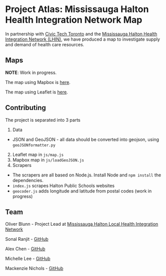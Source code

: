 # Project Atlas: Mississauga Halton Health Integration Network Map

In partnership with [Civic Tech Toronto](http://civictech.ca/) and the [Mississauga Halton Health Integration Network (LHIN)](http://www.mississaugahaltonlhin.on.ca/), we have produced a map to investigate supply and demand of health care resources.

## Maps

**NOTE**: Work in progress.

The map using Mapbox is [here](https://misshaltlhin.github.io/MissHaltLHIN/).

The map using Leaflet is [here](https://misshaltlhin.github.io/MissHaltLHIN/leafletMissHaltLHIN.html).


## Contributing

The project is separated into 3 parts

1. Data
  - JSON and GeoJSON - all data should be converted into geojson, using `geoJSONformatter.py`
2. Leaflet map in `js/map.js`
3. Mapbox map in `js/loadGeoJSON.js`
4. Scrapers
  - The scrapers are all based on Node.js. Install Node and `npm install` the dependencies.
  - `index.js` scrapes Halton Public Schools websites
  - `geocoder.js` adds longitude and latitude from postal codes (work in progress)

## Team

Oliver Blunn - ‎Project Lead at [Mississauga Halton Local Health Integration Network](http://www.mississaugahaltonlhin.on.ca/)

Sonal Ranjit - [GitHub](https://github.com/sonalranjit)

Alex Chen - [GitHub](https://github.com/alexaca79)

Michelle Lee - [GitHub](https://github.com/mi-lee)

Mackenzie Nichols - [GitHub](https://github.com/mackeynichols)
